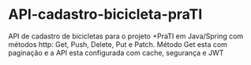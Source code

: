 # API-cadastro-bicicleta-praTI
API de cadastro de bicicletas para o projeto +PraTI em Java/Spring com métodos http: Get, Push, Delete, Put e Patch. Método Get esta com paginação e a API esta configurada com cache, segurança e JWT
